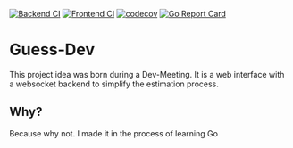 [![Backend CI](https://github.com/Hydoc/guess-dev/actions/workflows/go.yml/badge.svg)](https://github.com/Hydoc/guess-dev/actions/workflows/go.yml)
[![Frontend CI](https://github.com/Hydoc/guess-dev/actions/workflows/node.js.yml/badge.svg)](https://github.com/Hydoc/guess-dev/actions/workflows/node.js.yml)
[![codecov](https://codecov.io/gh/Hydoc/guess-dev/graph/badge.svg?token=W6K85E6PQQ)](https://codecov.io/gh/Hydoc/guess-dev)
[![Go Report Card](https://goreportcard.com/badge/github.com/Hydoc/guess-dev/backend)](https://goreportcard.com/report/github.com/Hydoc/guess-dev/backend)

# Guess-Dev
This project idea was born during a Dev-Meeting. It is a web interface with a websocket backend to simplify the estimation process.

## Why?
Because why not. I made it in the process of learning Go

